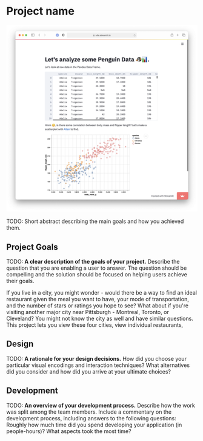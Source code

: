 # Project name

![A screenshot of your application. Could be a GIF.](screenshot.png)

TODO: Short abstract describing the main goals and how you achieved them.

## Project Goals

TODO: **A clear description of the goals of your project.** Describe the question that you are enabling a user to answer. The question should be compelling and the solution should be focused on helping users achieve their goals. 

If you live in a city, you might wonder - would there be a way to find an ideal restaurant given the meal you want to have, your mode of transportation, and the number of stars or ratings you hope to see? What about if you're visiting another major city near Pittsburgh - Montreal, Toronto, or Cleveland? You might not know the city as well and have similar questions. This project lets you view these four cities, view individual restaurants, 

## Design

TODO: **A rationale for your design decisions.** How did you choose your particular visual encodings and interaction techniques? What alternatives did you consider and how did you arrive at your ultimate choices?

## Development

TODO: **An overview of your development process.** Describe how the work was split among the team members. Include a commentary on the development process, including answers to the following questions: Roughly how much time did you spend developing your application (in people-hours)? What aspects took the most time?
